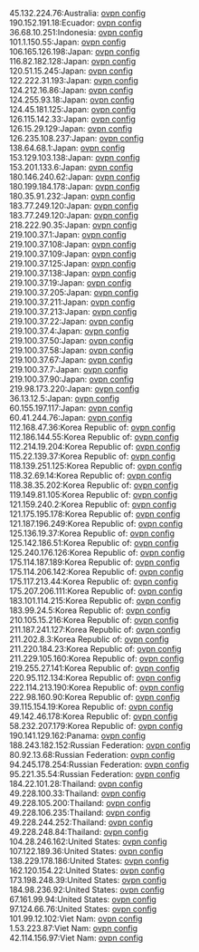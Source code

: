 45.132.224.76:Australia: [ovpn config](vpn/45_132_224_76.ovpn)  
190.152.191.18:Ecuador: [ovpn config](vpn/190_152_191_18.ovpn)  
36.68.10.251:Indonesia: [ovpn config](vpn/36_68_10_251.ovpn)  
101.1.150.55:Japan: [ovpn config](vpn/101_1_150_55.ovpn)  
106.165.126.198:Japan: [ovpn config](vpn/106_165_126_198.ovpn)  
116.82.182.128:Japan: [ovpn config](vpn/116_82_182_128.ovpn)  
120.51.15.245:Japan: [ovpn config](vpn/120_51_15_245.ovpn)  
122.222.31.193:Japan: [ovpn config](vpn/122_222_31_193.ovpn)  
124.212.16.86:Japan: [ovpn config](vpn/124_212_16_86.ovpn)  
124.255.93.18:Japan: [ovpn config](vpn/124_255_93_18.ovpn)  
124.45.181.125:Japan: [ovpn config](vpn/124_45_181_125.ovpn)  
126.115.142.33:Japan: [ovpn config](vpn/126_115_142_33.ovpn)  
126.15.29.129:Japan: [ovpn config](vpn/126_15_29_129.ovpn)  
126.235.108.237:Japan: [ovpn config](vpn/126_235_108_237.ovpn)  
138.64.68.1:Japan: [ovpn config](vpn/138_64_68_1.ovpn)  
153.129.103.138:Japan: [ovpn config](vpn/153_129_103_138.ovpn)  
153.201.133.6:Japan: [ovpn config](vpn/153_201_133_6.ovpn)  
180.146.240.62:Japan: [ovpn config](vpn/180_146_240_62.ovpn)  
180.199.184.178:Japan: [ovpn config](vpn/180_199_184_178.ovpn)  
180.35.91.232:Japan: [ovpn config](vpn/180_35_91_232.ovpn)  
183.77.249.120:Japan: [ovpn config](vpn/183_77_249_120.ovpn)  
183.77.249.120:Japan: [ovpn config](vpn/183_77_249_120.ovpn)  
218.222.90.35:Japan: [ovpn config](vpn/218_222_90_35.ovpn)  
219.100.37.1:Japan: [ovpn config](vpn/219_100_37_1.ovpn)  
219.100.37.108:Japan: [ovpn config](vpn/219_100_37_108.ovpn)  
219.100.37.109:Japan: [ovpn config](vpn/219_100_37_109.ovpn)  
219.100.37.125:Japan: [ovpn config](vpn/219_100_37_125.ovpn)  
219.100.37.138:Japan: [ovpn config](vpn/219_100_37_138.ovpn)  
219.100.37.19:Japan: [ovpn config](vpn/219_100_37_19.ovpn)  
219.100.37.205:Japan: [ovpn config](vpn/219_100_37_205.ovpn)  
219.100.37.211:Japan: [ovpn config](vpn/219_100_37_211.ovpn)  
219.100.37.213:Japan: [ovpn config](vpn/219_100_37_213.ovpn)  
219.100.37.22:Japan: [ovpn config](vpn/219_100_37_22.ovpn)  
219.100.37.4:Japan: [ovpn config](vpn/219_100_37_4.ovpn)  
219.100.37.50:Japan: [ovpn config](vpn/219_100_37_50.ovpn)  
219.100.37.58:Japan: [ovpn config](vpn/219_100_37_58.ovpn)  
219.100.37.67:Japan: [ovpn config](vpn/219_100_37_67.ovpn)  
219.100.37.7:Japan: [ovpn config](vpn/219_100_37_7.ovpn)  
219.100.37.90:Japan: [ovpn config](vpn/219_100_37_90.ovpn)  
219.98.173.220:Japan: [ovpn config](vpn/219_98_173_220.ovpn)  
36.13.12.5:Japan: [ovpn config](vpn/36_13_12_5.ovpn)  
60.155.197.117:Japan: [ovpn config](vpn/60_155_197_117.ovpn)  
60.41.244.76:Japan: [ovpn config](vpn/60_41_244_76.ovpn)  
112.168.47.36:Korea Republic of: [ovpn config](vpn/112_168_47_36.ovpn)  
112.186.144.55:Korea Republic of: [ovpn config](vpn/112_186_144_55.ovpn)  
112.214.19.204:Korea Republic of: [ovpn config](vpn/112_214_19_204.ovpn)  
115.22.139.37:Korea Republic of: [ovpn config](vpn/115_22_139_37.ovpn)  
118.139.251.125:Korea Republic of: [ovpn config](vpn/118_139_251_125.ovpn)  
118.32.69.14:Korea Republic of: [ovpn config](vpn/118_32_69_14.ovpn)  
118.38.35.202:Korea Republic of: [ovpn config](vpn/118_38_35_202.ovpn)  
119.149.81.105:Korea Republic of: [ovpn config](vpn/119_149_81_105.ovpn)  
121.159.240.2:Korea Republic of: [ovpn config](vpn/121_159_240_2.ovpn)  
121.175.195.178:Korea Republic of: [ovpn config](vpn/121_175_195_178.ovpn)  
121.187.196.249:Korea Republic of: [ovpn config](vpn/121_187_196_249.ovpn)  
125.136.19.37:Korea Republic of: [ovpn config](vpn/125_136_19_37.ovpn)  
125.142.186.51:Korea Republic of: [ovpn config](vpn/125_142_186_51.ovpn)  
125.240.176.126:Korea Republic of: [ovpn config](vpn/125_240_176_126.ovpn)  
175.114.187.189:Korea Republic of: [ovpn config](vpn/175_114_187_189.ovpn)  
175.114.206.142:Korea Republic of: [ovpn config](vpn/175_114_206_142.ovpn)  
175.117.213.44:Korea Republic of: [ovpn config](vpn/175_117_213_44.ovpn)  
175.207.206.111:Korea Republic of: [ovpn config](vpn/175_207_206_111.ovpn)  
183.101.114.215:Korea Republic of: [ovpn config](vpn/183_101_114_215.ovpn)  
183.99.24.5:Korea Republic of: [ovpn config](vpn/183_99_24_5.ovpn)  
210.105.15.216:Korea Republic of: [ovpn config](vpn/210_105_15_216.ovpn)  
211.187.241.127:Korea Republic of: [ovpn config](vpn/211_187_241_127.ovpn)  
211.202.8.3:Korea Republic of: [ovpn config](vpn/211_202_8_3.ovpn)  
211.220.184.23:Korea Republic of: [ovpn config](vpn/211_220_184_23.ovpn)  
211.229.105.160:Korea Republic of: [ovpn config](vpn/211_229_105_160.ovpn)  
219.255.27.141:Korea Republic of: [ovpn config](vpn/219_255_27_141.ovpn)  
220.95.112.134:Korea Republic of: [ovpn config](vpn/220_95_112_134.ovpn)  
222.114.213.190:Korea Republic of: [ovpn config](vpn/222_114_213_190.ovpn)  
222.98.160.90:Korea Republic of: [ovpn config](vpn/222_98_160_90.ovpn)  
39.115.154.19:Korea Republic of: [ovpn config](vpn/39_115_154_19.ovpn)  
49.142.46.178:Korea Republic of: [ovpn config](vpn/49_142_46_178.ovpn)  
58.232.207.179:Korea Republic of: [ovpn config](vpn/58_232_207_179.ovpn)  
190.141.129.162:Panama: [ovpn config](vpn/190_141_129_162.ovpn)  
188.243.182.152:Russian Federation: [ovpn config](vpn/188_243_182_152.ovpn)  
80.92.13.68:Russian Federation: [ovpn config](vpn/80_92_13_68.ovpn)  
94.245.178.254:Russian Federation: [ovpn config](vpn/94_245_178_254.ovpn)  
95.221.35.54:Russian Federation: [ovpn config](vpn/95_221_35_54.ovpn)  
184.22.101.28:Thailand: [ovpn config](vpn/184_22_101_28.ovpn)  
49.228.100.33:Thailand: [ovpn config](vpn/49_228_100_33.ovpn)  
49.228.105.200:Thailand: [ovpn config](vpn/49_228_105_200.ovpn)  
49.228.106.235:Thailand: [ovpn config](vpn/49_228_106_235.ovpn)  
49.228.244.252:Thailand: [ovpn config](vpn/49_228_244_252.ovpn)  
49.228.248.84:Thailand: [ovpn config](vpn/49_228_248_84.ovpn)  
104.28.246.162:United States: [ovpn config](vpn/104_28_246_162.ovpn)  
107.122.189.36:United States: [ovpn config](vpn/107_122_189_36.ovpn)  
138.229.178.186:United States: [ovpn config](vpn/138_229_178_186.ovpn)  
162.120.154.22:United States: [ovpn config](vpn/162_120_154_22.ovpn)  
173.198.248.39:United States: [ovpn config](vpn/173_198_248_39.ovpn)  
184.98.236.92:United States: [ovpn config](vpn/184_98_236_92.ovpn)  
67.161.99.94:United States: [ovpn config](vpn/67_161_99_94.ovpn)  
97.124.66.76:United States: [ovpn config](vpn/97_124_66_76.ovpn)  
101.99.12.102:Viet Nam: [ovpn config](vpn/101_99_12_102.ovpn)  
1.53.223.87:Viet Nam: [ovpn config](vpn/1_53_223_87.ovpn)  
42.114.156.97:Viet Nam: [ovpn config](vpn/42_114_156_97.ovpn)  

